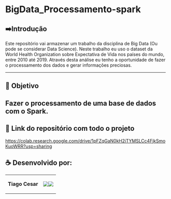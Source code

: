 # BigData_Processamento-spark


## ➡️Introdução

Este repositório vai armazenar um trabalho da disciplina de Big Data (Ou pode se considerar Data Science). Neste trabalho eu uso o dataset da World Health Organization sobre Expectativa de Vida nos países do mundo, entre 2010 até 2019. Através desta análise eu tenho a oportunidade de fazer o processamento dos dados e gerar informações preciosas.

---

## 🎯 Objetivo
Fazer o processamento de uma base de dados com o Spark.
---

## 🔗 Link do repositório com todo o projeto

https://colab.research.google.com/drive/1pFZqGaN0kH2iTYMSLCc4FjkSmoKuoWRR?usp=sharing


## ☕ Desenvolvido por:

<table>
  <tbody>

<tr>
    <td><p align="left-center"><b>Tiago Cesar</b></p></td>
    <td><a href="https://github.com/TiagoUniverse" target="_blank"><img loading="lazy" src="https://img.shields.io/badge/GitHub-100000?style=for-the-badge&logo=github&logoColor=white" target="_blank" align="center"></a><a href="https://www.linkedin.com/in/tiago-lopes--/" target="_blank"><img loading="lazy" src="https://img.shields.io/badge/-LinkedIn-%230077B5?style=for-the-badge&logo=linkedin&logoColor=white" target="_blank" align="center"></a></td>
  </tr>

  </tbody>
 </table>

